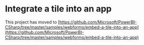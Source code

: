 # Integrate a tile into an app
This project has moved to [https://github.com/Microsoft/PowerBI-CSharp/tree/master/samples/webforms/embed-a-tile-into-an-app](https://github.com/Microsoft/PowerBI-CSharp/tree/master/samples/webforms/embed-a-tile-into-an-app)
